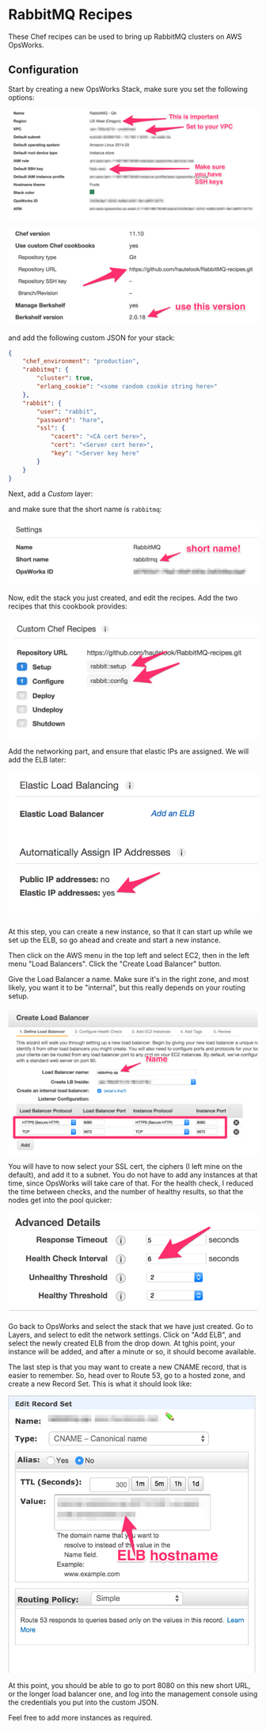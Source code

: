 RabbitMQ Recipes
================

These Chef recipes can be used to bring up RabbitMQ clusters on AWS OpsWorks.

Configuration
-------------

Start by creating a new OpsWorks Stack, make sure you set the following options: 

![Step 1](doc/step1.png)

![Step 2](doc/step2.png)

and add the following custom JSON for your stack: 

```json
{
    "chef_environment": "production",
    "rabbitmq": {
        "cluster": true,
        "erlang_cookie": "<some random cookie string here>"
    },
    "rabbit": {
        "user": "rabbit",
        "password": "hare",
        "ssl": {
            "cacert": "<CA cert here>",
            "cert": "<Server cert here>",
            "key": "<Server key here"
        }
    }
}
```

Next, add a _Custom_ layer: 

and make sure that the short name is `rabbitmq`: 

![Step 3](doc/step3.png)

Now, edit the stack you just created, and edit the recipes. Add the two recipes that this cookbook provides: 

![Step 4](doc/step4.png)

Add the networking part, and ensure that elastic IPs are assigned. We will add the ELB later: 

![Step 5](doc/step5.png)

At this step, you can create a new instance, so that it can start up while we set up the ELB, so go ahead and create and start a new instance. 

Then click on the AWS menu in the top left and select EC2, then in the left menu "Load Balancers". Click the 
"Create Load Balancer" button.

Give the Load Balancer a name. Make sure it's in the right zone, and most likely, you want it to be "internal", but this really depends on your routing setup. 

![Step 6](doc/step6.png)

You will have to now select your SSL cert, the ciphers (I left mine on the default), and add it to a subnet. 
You do not have to add any instances at that time, since OpsWorks will take care of that. For the 
health check, I reduced the time between checks, and the number of healthy results, so that the 
nodes get into the pool quicker: 

![Step 7](doc/step7.png)

Go back to OpsWorks and select the stack that we have just created. Go to Layers, and select to edit the network settings. Click on "Add ELB", and select the newly created ELB from the drop down. At tghis point, 
your instance will be added, and after a minute or so, it should become available. 

The last step is that you may want to create a new CNAME record, that is easier to remember. So, head over to Route 53, go to a hosted zone, and create a new Record Set. This is what it should look like: 

![Step 8](doc/step8.png)

At this point, you should be able to go to port 8080 on this new short URL, or the longer load balancer one, and log into the management console using the credentials you put into the custom JSON. 

Feel free to add more instances as required. 
